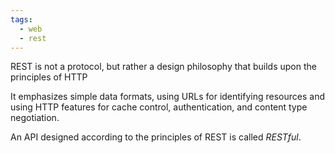 ```yaml
---
tags:
  - web
  - rest
---
```

REST is not a protocol, but rather a design philosophy that builds upon the principles of HTTP

It emphasizes simple data formats, using URLs for identifying resources and using HTTP features for cache control, authentication, and content type negotiation.

An API designed according to the principles of REST is called *RESTful*.